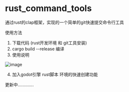 # rust_command_tools
通过rust的clap框架，实现的一个简单的git快速提交命令行工具

使用方法
1. 下载代码 (rust开发环境 和 git工具安装)
2. cargo build --release 编译
3. 使用说明

![image](https://user-images.githubusercontent.com/22612129/182601276-fe8c1485-c3c0-48ef-9fcd-9f481f65afc9.png)


4. 加入godot引擎 rust脚本 环境的快速创建功能

更新中.............
